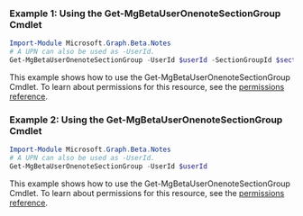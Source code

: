 ### Example 1: Using the Get-MgBetaUserOnenoteSectionGroup Cmdlet
```powershell
Import-Module Microsoft.Graph.Beta.Notes
# A UPN can also be used as -UserId.
Get-MgBetaUserOnenoteSectionGroup -UserId $userId -SectionGroupId $sectionGroupId
```
This example shows how to use the Get-MgBetaUserOnenoteSectionGroup Cmdlet.
To learn about permissions for this resource, see the [permissions reference](/graph/permissions-reference).
### Example 2: Using the Get-MgBetaUserOnenoteSectionGroup Cmdlet
```powershell
Import-Module Microsoft.Graph.Beta.Notes
# A UPN can also be used as -UserId.
Get-MgBetaUserOnenoteSectionGroup -UserId $userId
```
This example shows how to use the Get-MgBetaUserOnenoteSectionGroup Cmdlet.
To learn about permissions for this resource, see the [permissions reference](/graph/permissions-reference).
